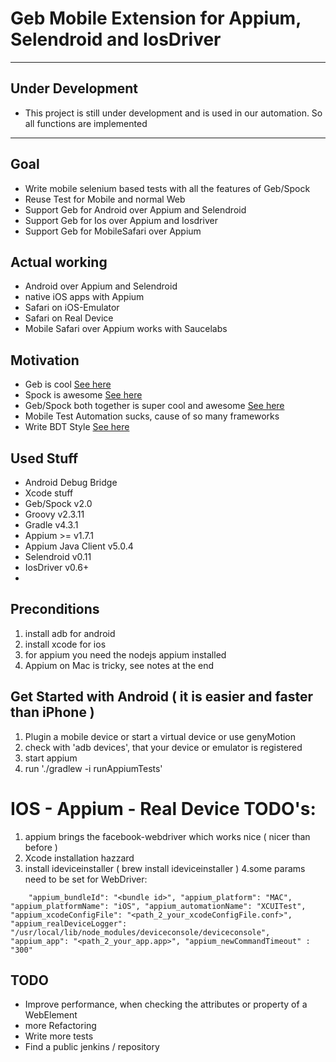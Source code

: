 
# Geb Mobile Extension for Appium, Selendroid and IosDriver
---

## Under Development
+ This project is still under development and is used in our automation. So all functions are implemented
---

## Goal
+ Write mobile selenium based tests with all the features of Geb/Spock
+ Reuse Test for Mobile and normal Web
+ Support Geb for Android over Appium and Selendroid
+ Support Geb for Ios over Appium and Iosdriver
+ Support Geb for MobileSafari over Appium

## Actual working
+  Android over Appium and Selendroid
+  native iOS apps with Appium 
+  Safari on iOS-Emulator
+  Safari on Real Device
+  Mobile Safari over Appium works with Saucelabs

## Motivation
+ Geb is cool [See here](http://www.gebish.org/)
+ Spock is awesome [See here](http://docs.spockframework.org/en/latest/)
+ Geb/Spock both together is super cool and awesome [See here](http://www.gebish.org/manual/current/testing.html#spock_junit__testng)
+ Mobile Test Automation sucks, cause of so many frameworks
+ Write BDT Style [See here](http://de.slideshare.net/vodqanite/behavior-driven-testing-bdt)


## Used Stuff
+ Android Debug Bridge 
+ Xcode stuff 
+ Geb/Spock v2.0
+ Groovy v2.3.11
+ Gradle v4.3.1
+ Appium >= v1.7.1
+ Appium Java Client v5.0.4
+ Selendroid v0.11 
+ IosDriver v0.6+
+ 


## Preconditions
1. install adb for android
2. install xcode for ios
3. for appium you need the nodejs appium installed
5. Appium on Mac is tricky, see notes at the end


## Get Started with Android ( it is easier and faster than iPhone )
1. Plugin a mobile device or start a virtual device or use genyMotion 
2. check with 'adb devices', that your device or emulator is registered
3. start appium 
4. run './gradlew -i runAppiumTests' 

# IOS - Appium - Real Device TODO's:
1. appium brings the facebook-webdriver which works nice ( nicer than before )
2. Xcode installation hazzard
3. install ideviceinstaller ( brew install ideviceinstaller )
4.some params need to be set for WebDriver:

`    
     "appium_bundleId": "<bundle id>",
          "appium_platform": "MAC",
          "appium_platformName": "iOS",
          "appium_automationName": "XCUITest",
          "appium_xcodeConfigFile": "<path_2_your_xcodeConfigFile.conf>",
          "appium_realDeviceLogger": "/usr/local/lib/node_modules/deviceconsole/deviceconsole",
          "appium_app": "<path_2_your_app.app>",
          "appium_newCommandTimeout" : "300"
` 

## TODO 
+ Improve performance, when checking the attributes or property of a WebElement 
+ more Refactoring
+ Write more tests 
+ Find a public jenkins / repository





